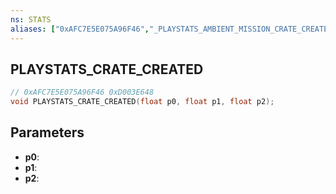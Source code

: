 ```yaml
---
ns: STATS
aliases: ["0xAFC7E5E075A96F46","_PLAYSTATS_AMBIENT_MISSION_CRATE_CREATED","_PLAYSTATS_CRATE_CREATED", "_PLAYSTATS_CRATE_CREATED_MISSION_DONE"]
---
```

## PLAYSTATS_CRATE_CREATED

```c
// 0xAFC7E5E075A96F46 0xD003E648
void PLAYSTATS_CRATE_CREATED(float p0, float p1, float p2);
```

## Parameters
* **p0**: 
* **p1**: 
* **p2**: 

